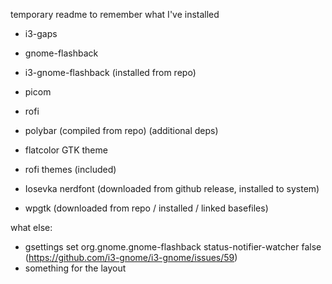 temporary readme to remember what I've installed

- i3-gaps
- gnome-flashback
- i3-gnome-flashback (installed from repo)
- picom
- rofi
- polybar (compiled from repo) (additional deps)

- flatcolor GTK theme
- rofi themes (included)
- Iosevka nerdfont (downloaded from github release, installed to system)
- wpgtk (downloaded from repo / installed / linked basefiles)

what else:

- gsettings set org.gnome.gnome-flashback status-notifier-watcher false (https://github.com/i3-gnome/i3-gnome/issues/59)
- something for the layout

